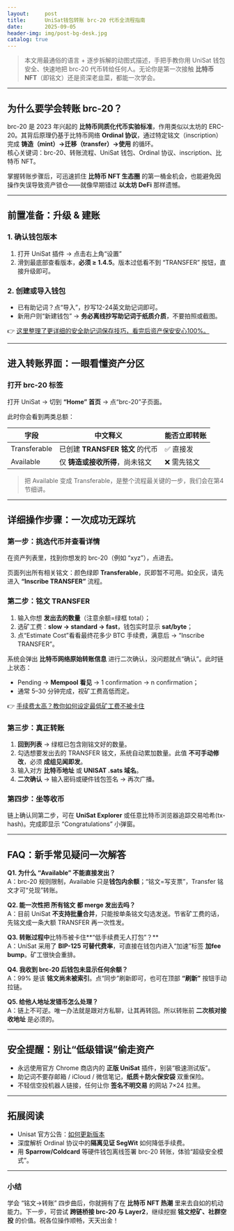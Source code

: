 ```yaml
---
layout:     post
title:      UniSat钱包转账 brc-20 代币全流程指南
date:       2025-09-05
header-img: img/post-bg-desk.jpg
catalog: true
---
```


> 本文用最通俗的语言 + 逐步拆解的动图式描述，手把手教你用 UniSat 钱包安全、快速地把 brc-20 代币转给任何人。无论你是第一次接触 **比特币 NFT**（即铭文）还是资深老韭菜，都能一次学会。

---

## 为什么要学会转账 brc-20？

brc-20 是 2023 年兴起的 **比特币同质化代币实验标准**，作用类似以太坊的 ERC-20。其背后原理仍基于比特币网络 **Ordinal 协议**，通过特定铭文（inscription）完成 **铸造（mint）→迁移（transfer）→使用** 的循环。  
核心关键词：brc-20、转账流程、UniSat 钱包、Ordinal 协议、inscription、比特币 NFT。

掌握转账步骤后，可迅速抓住 **比特币 NFT 生态圈** 的第一桶金机会，也能避免因操作失误导致资产锁仓——就像早期错过 **以太坊 DeFi** 那样遗憾。

---

## 前置准备：升级 & 建账

### 1. 确认钱包版本
1. 打开 UniSat 插件 → 点击右上角“设置”  
2. 滑到最底部查看版本，**必须 ≥ 1.4.5**。版本过低看不到 “TRANSFER” 按钮，直接升级即可。  

### 2. 创建或导入钱包
- 已有助记词？点“导入”，抄写12-24英文助记词即可。  
- 新用户则“新建钱包” → **务必离线抄写助记词于纸质介质**，不要拍照或截图。  

👉 [这里整理了更详细的安全助记词保存技巧，看完后资产保安安心100%。](https://okxdog.com/)

---

## 进入转账界面：一眼看懂资产分区

### 打开 brc-20 标签
打开 UniSat → 切到 **“Home” 首页** → 点“brc-20”子页面。

此时你会看到两类总额：

| 字段 | 中文释义 | 能否立即转账 |
|---|---|---|
| Transferable | 已创建 **TRANSFER 铭文** 的代币 | ✅ 直接发 |
| Available | 仅 **铸造或接收所得**，尚未铭文 | ❌ 需先铭文 |

> 把 Available 变成 Transferable，是整个流程最关键的一步，我们会在第4节细讲。

---

## 详细操作步骤：一次成功无踩坑

### 第一步：挑选代币并查看详情
在资产列表里，找到你想发的 brc-20（例如 “xyz”），点进去。

页面列出所有相关铭文：颜色绿即 **Transferable**，灰即暂不可用。如全灰，请先进入 **“Inscribe TRANSFER”** 流程。

### 第二步：铭文 TRANSFER

1. 输入你想 **发出去的数量**（注意余额=绿框 total）；  
2. 选矿工费：**slow → standard → fast**，钱包实时显示 **sat/byte**；  
3. 点“Estimate Cost”看看最终花多少 BTC 手续费，满意后 → “Inscribe TRANSFER”。

系统会弹出 **比特币网络原始转账信息** 进行二次确认，没问题就点“确认”。此时链上状态：

- Pending → **Mempool 看见** → 1 confirmation → n confirmation；  
- 通常 5–30 分钟完成，视矿工费高低而定。

👉 [手续费太高？教你如何设定最低矿工费不被卡住](https://okxdog.com/)

### 第三步：真正转账

1. **回到列表** → 绿框已包含刚铭文好的数量。  
2. 勾选想要发出去的 TRANSFER 铭文，系统自动累加数量。此值 **不可手动修改**，必须 **成组见闻即发**。  
3. 输入对方 **比特币地址** 或 **UNISAT .sats 域名**。  
4. **二次确认** → 输入密码或硬件钱包签名 → 再次广播。  

### 第四步：坐等收币
链上确认同第二步，可在 **UniSat Explorer** 或任意比特币浏览器追踪交易哈希(tx-hash)。完成即显示 “Congratulations” 小弹窗。

---

## FAQ：新手常见疑问一次解答

**Q1. 为什么 “Available” 不能直接发出？**  
A：brc-20 规则限制，Available 只是**钱包内余额**；“铭文=写支票”，Transfer 铭文才可“兑现”转账。

**Q2. 能一次性把 **所有铭文** 都 merge 发出去吗？**  
A：目前 UniSat **不支持批量合并**，只能按单条铭文勾选发送。节省矿工费的话，先铭文成一条大额 TRANSFER 再一次性发。

**Q3. 转账过程中**比特币被卡住**“低手续费无人打包”？**  
A：UniSat 采用了 **BIP-125 可替代费率**，可直接在钱包内进入“加速”标签 **加fee bump**。矿工很快会重排。

**Q4. 我收到 brc-20 后钱包未显示任何余额？**  
A：99% 是该 **铭文尚未被索引**。点“同步”刷新即可，也可在顶部 **“刷新”** 按钮手动拉链。

**Q5. 给他人地址发错币怎么处理？**  
A：链上不可逆。唯一办法就是跟对方私聊，让其再转回。所以转账前 **二次核对接收地址** 是必须的。

---

## 安全提醒：别让“低级错误”偷走资产

- 永远使用官方 Chrome 商店内的 **正版 UniSat** 插件，别装“极速测试版”。  
- 助记词不要存邮箱 / iCloud / 微信笔记，**纸质＋防火保安袋** 双重保险。  
- 不轻信空投机器人链接，任何让你 **签名不明交易** 的网站 7×24 拉黑。  

---

## 拓展阅读

- Unisat 官方公告：[如何更新版本](https://docs.unisat.io/wallet/update)  
- 深度解析 Ordinal 协议中的**隔离见证 SegWit** 如何降低手续费。  
- 用 **Sparrow/Coldcard** 等硬件钱包离线签署 brc-20 转账，体验“超级安全模式”。

---

### 小结

学会 “铭文→转账” 四步曲后，你就拥有了在 **比特币 NFT 热潮** 里来去自如的机动能力。下一步，可尝试 **跨链桥接 brc-20 与 Layer2**，继续挖掘 **铭文挖矿、社群空投** 的价值。祝各位操作顺畅，天天出金！